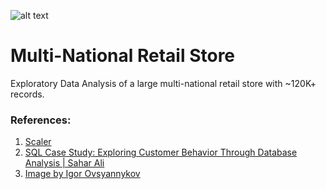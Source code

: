 ![alt text](https://github.com/Singularity-Coder/Instant-SQL/blob/main/sql/Projects/Multi%20National%20Retail%20Store%20Case%20Study/sc1.png)
# Multi-National Retail Store
Exploratory Data Analysis of a large multi-national retail store with ~120K+ records.

### References:
1. [Scaler](https://www.scaler.com/)
2. [SQL Case Study: Exploring Customer Behavior Through Database Analysis | Sahar Ali](https://medium.com/@saharmsmt74/sql-case-study-68111256e8f1)
3. [Image by Igor Ovsyannykov](https://pixabay.com/users/igorovsyannykov-6222956/)